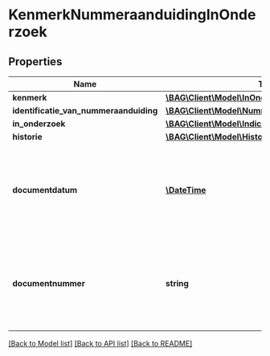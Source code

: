 # KenmerkNummeraanduidingInOnderzoek

## Properties
Name | Type | Description | Notes
------------ | ------------- | ------------- | -------------
**kenmerk** | [**\BAG\Client\Model\InOnderzoekNummeraanduiding**](InOnderzoekNummeraanduiding.md) |  | 
**identificatie_van_nummeraanduiding** | [**\BAG\Client\Model\NummeraanduidingIdentificatie**](NummeraanduidingIdentificatie.md) |  | 
**in_onderzoek** | [**\BAG\Client\Model\Indicatie**](Indicatie.md) |  | 
**historie** | [**\BAG\Client\Model\HistorieInOnderzoek**](HistorieInOnderzoek.md) |  | 
**documentdatum** | [**\DateTime**](\DateTime.md) | De datum van het document waarin de grondslag van het onderzoek wordt vastgelegd. Dit wordt vastgelegd in het attribuut documentdatum. | [optional] 
**documentnummer** | **string** | Het nummer van het document waarin de grondslag van het onderzoek wordt vastgelegd. Dit wordt vastgelegd in het attribuut documentnummer. | [optional] 

[[Back to Model list]](../../README.md#documentation-for-models) [[Back to API list]](../../README.md#documentation-for-api-endpoints) [[Back to README]](../../README.md)

